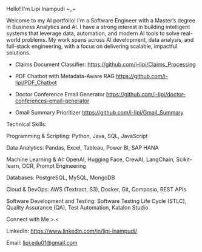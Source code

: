 Hello! I'm Lipi Inampudi ~_~

Welcome to my AI portfolio!
I'm a Software Engineer with a Master’s degree in Business Analytics and AI. I have a strong interest in building intelligent systems that leverage data, automation, and modern AI tools to solve real-world problems. My work spans across AI development, data analysis, and full-stack engineering, with a focus on delivering scalable, impactful solutions.

* Claims Document Classifier:
  https://github.com/i-lipi/Claims_Processing

* PDF Chatbot with Metadata-Aware RAG
   https://github.com/i-lipi/PDF_Chatbot

* Doctor Conference Email Generator
   https://github.com/i-lipi/doctor-conferences-email-generator

* Gmail Summary Prioritizer
    https://github.com/i-lipi/Gmail_Summary

Technical Skills:

Programming & Scripting: Python, Java, SQL, JavaScript

Data Analytics: Pandas, Excel, Tableau, Power BI, SAP HANA

Machine Learning & AI: OpenAI, Hugging Face, CrewAI, LangChain, Scikit-learn, OCR, Prompt Engineering

Databases: PostgreSQL, MySQL, MongoDB

Cloud & DevOps: AWS (Textract, S3), Docker, Git, Composio, REST APIs

Software Development and Testing: Software Testing Life Cycle (STLC), Quality Assurance (QA), Test Automation, Katalon Studio

Connect with Me >.<

LinkedIn: https://www.linkedin.com/in/lipi-inampudi/

Email: lipi.edu01@gmail.com
